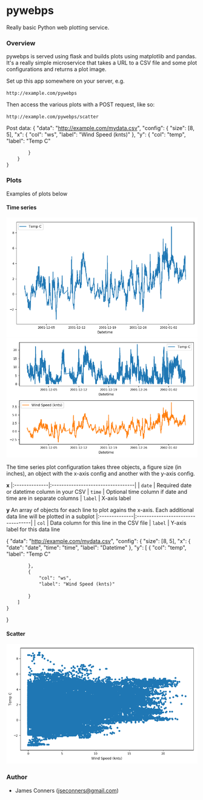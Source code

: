 # pywebps
Really basic Python web plotting service.

### Overview
pywebps is served using flask and builds plots using matplotlib and pandas. It's
a really simple microservice that takes a URL to a CSV file and some plot
configurations and returns a plot image.

Set up this app somewhere on your server, e.g.

`http://example.com/pywebps`

Then access the various plots with a POST request, like so:

`http://example.com/pywebps/scatter`

Post data:
    {
    	"data": "http://example.com/mydata.csv",
    	"config": {
    		"size": [8, 5],
    		"x": {
    			"col": "ws",
    			"label": "Wind Speed (knts)"
    		},
    		"y": {
    			"col": "temp",
    			"label": "Temp C"

    		}
    	}
    }

### Plots
Examples of plots below

#### Time series
![screenshot](https://raw.githubusercontent.com/jseconners/pywebps/master/docs/images/ts.png)
![screenshot](https://raw.githubusercontent.com/jseconners/pywebps/master/docs/images/ts_subplots.png)

The time series plot configuration takes three objects, a figure size (in inches),
an object with the x-axis config and another with the y-axis config.


**x**
|:--------------|:----------------------------------|
| `date`      | Required date or datetime column in your CSV
| `time`    | Optional time column if date and time are in separate columns
| `label` | X-axis label

**y**
An array of objects for each line to plot agains the x-axis. Each additional
data line will be plotted in a subplot
|:--------------|:----------------------------------|
| `col`      | Data column for this line in the CSV file
| `label` | Y-axis label for this data line


 {
	"data": "http://example.com/mydata.csv",
	"config": {
		"size": [8, 5],
		"x": {
			"date": "date",
			"time": "time",
			"label": "Datetime"
		},
		"y": [
			{
			    "col": "temp",
			    "label": "Temp C"

		    },
			{
			    "col": "ws",
			    "label": "Wind Speed (knts)"

		    }
		]
	}
}

#### Scatter
![screenshot](https://raw.githubusercontent.com/jseconners/pywebps/master/docs/images/scatter.png)




### Author

-  James Conners (jseconners@gmail.com)
